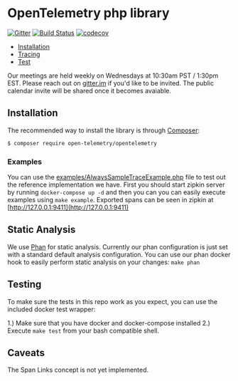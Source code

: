 # OpenTelemetry php library
[![Gitter](https://badges.gitter.im/open-telemetry/opentelemetry-php.svg)](https://gitter.im/open-telemetry/opentelemetry-php?utm_source=badge&utm_medium=badge&utm_campaign=pr-badge)
[![Build Status](https://travis-ci.org/open-telemetry/opentelemetry-php.svg?branch=master)](https://travis-ci.org/open-telemetry/opentelemetry-php)
[![codecov](https://codecov.io/gh/open-telemetry/opentelemetry-php/branch/master/graph/badge.svg)](https://codecov.io/gh/opentelemety/opentelemetry-php)
- [Installation](#installation)
- [Tracing](#tracing)
- [Test](#testing)

Our meetings are held weekly on Wednesdays at 10:30am PST / 1:30pm EST.
Please reach out on [gitter.im](https://gitter.im/open-telemetry/community) if you'd like to be invited.
The public calendar invite will be shared once it becomes avaiable.

## Installation
The recommended way to install the library is through [Composer](http://getcomposer.org):
```bash
$ composer require open-telemetry/opentelemetry
```

### Examples

You can use the [examples/AlwaysSampleTraceExample.php](/examples/AlwaysOnTraceExample.php) file to test out the reference implementation we have.
First you should start zipkin server by running `docker-compose up -d` and then you can you can easily execute examples using `make example`.
Exported spans can be seen in zipkin at [http://127.0.0.1:9411](http://127.0.0.1:9411)

## Static Analysis
We use [Phan](https://github.com/phan/phan/) for static analysis.  Currently our phan configuration is just set with a standard default analysis configuration.  You can use our phan docker hook to easily perform static analysis on your changes:
`make phan`

## Testing
To make sure the tests in this repo work as you expect, you can use the included docker test wrapper:

1.)  Make sure that you have docker and docker-compose installed
2.)  Execute `make test` from your bash compatible shell.

## Caveats
The Span Links concept is not yet implemented.
